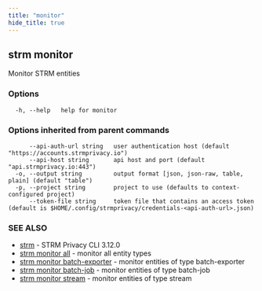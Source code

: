 ```yaml
---
title: "monitor"
hide_title: true
---
```

## strm monitor

Monitor STRM entities

### Options

```
  -h, --help   help for monitor
```

### Options inherited from parent commands

```
      --api-auth-url string   user authentication host (default "https://accounts.strmprivacy.io")
      --api-host string       api host and port (default "api.strmprivacy.io:443")
  -o, --output string         output format [json, json-raw, table, plain] (default "table")
  -p, --project string        project to use (defaults to context-configured project)
      --token-file string     token file that contains an access token (default is $HOME/.config/strmprivacy/credentials-<api-auth-url>.json)
```

### SEE ALSO

* [strm](docs/04-reference/01-cli-reference/strm/index.md)	 - STRM Privacy CLI 3.12.0
* [strm monitor all](docs/04-reference/01-cli-reference/strm/monitor/all.md)	 - monitor all entity types
* [strm monitor batch-exporter](docs/04-reference/01-cli-reference/strm/monitor/batch-exporter.md)	 - monitor entities of type batch-exporter
* [strm monitor batch-job](docs/04-reference/01-cli-reference/strm/monitor/batch-job.md)	 - monitor entities of type batch-job
* [strm monitor stream](docs/04-reference/01-cli-reference/strm/monitor/stream.md)	 - monitor entities of type stream

